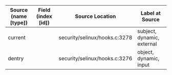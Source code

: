 | Source (name [type]) | Field (index [id]) | Source Location               | Label at Source             |
|----------------------|--------------------|-------------------------------|-----------------------------|
| current              |                    | security/selinux/hooks.c:3278 | subject, dynamic, external  |
| dentry               |                    | security/selinux/hooks.c:3276 | object, dynamic, input      |
